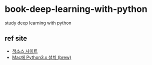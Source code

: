 # book-deep-learning-with-python

study deep learning with python

## ref site

- [책소스 사이트](https://github.com/wizplan/dl_math_book)
- [Mac에 Python3.x 설치 (brew)](https://dejavuqa.tistory.com/132)
